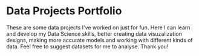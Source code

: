 # Data Projects Portfolio

These are some data projects I've worked on just for fun. Here I can learn and develop my Data Science skills, better creating data visuzalization designs, making more accurate models and working with different kinds of data. Feel free to suggest datasets for me to analyse. Thank you!